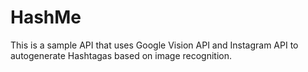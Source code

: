# HashMe
This is a sample API that uses Google Vision API and Instagram API to autogenerate Hashtagas based on image recognition.
